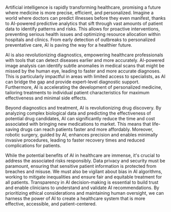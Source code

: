 Artificial intelligence is rapidly transforming healthcare, promising a future where medicine is more precise, efficient, and personalized. Imagine a world where doctors can predict illnesses before they even manifest, thanks to AI-powered predictive analytics that sift through vast amounts of patient data to identify patterns and risks. This allows for proactive interventions, preventing serious health issues and optimizing resource allocation within hospitals and clinics. From early detection of outbreaks to personalized preventative care, AI is paving the way for a healthier future.

AI is also revolutionizing diagnostics, empowering healthcare professionals with tools that can detect diseases earlier and more accurately. AI-powered image analysis can identify subtle anomalies in medical scans that might be missed by the human eye, leading to faster and more accurate diagnoses. This is particularly impactful in areas with limited access to specialists, as AI can bridge the gap and provide expert-level diagnostic support. Furthermore, AI is accelerating the development of personalized medicine, tailoring treatments to individual patient characteristics for maximum effectiveness and minimal side effects.

Beyond diagnostics and treatment, AI is revolutionizing drug discovery. By analyzing complex biological data and predicting the effectiveness of potential drug candidates, AI can significantly reduce the time and cost associated with bringing new medications to market. This means that life-saving drugs can reach patients faster and more affordably. Moreover, robotic surgery, guided by AI, enhances precision and enables minimally invasive procedures, leading to faster recovery times and reduced complications for patients.

While the potential benefits of AI in healthcare are immense, it's crucial to address the associated risks responsibly. Data privacy and security must be paramount, ensuring that sensitive patient information is protected from breaches and misuse. We must also be vigilant about bias in AI algorithms, working to mitigate inequalities and ensure fair and equitable treatment for all patients. Transparency in AI decision-making is essential to build trust and enable clinicians to understand and validate AI recommendations. By prioritizing ethical considerations and maintaining human oversight, we can harness the power of AI to create a healthcare system that is more effective, accessible, and patient-centered.